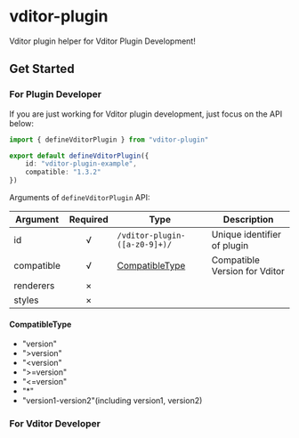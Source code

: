 # vditor-plugin

Vditor plugin helper for Vditor Plugin Development!

## Get Started

### For Plugin Developer

If you are just working for Vditor plugin development, just focus on the API below:

```ts
import { defineVditorPlugin } from "vditor-plugin"

export default defineVditorPlugin({
    id: "vditor-plugin-example",
    compatible: "1.3.2"
})
```

Arguments of `defineVditorPlugin` API:

| Argument   | Required | Type                              | Description                   |
| ---------- | :------: | --------------------------------- | ----------------------------- |
| id         |    √     | `/vditor-plugin-([a-z0-9]+)/`     | Unique identifier of plugin   |
| compatible |    √     | [CompatibleType](#CompatibleType) | Compatible Version for Vditor |
| renderers  |    ×     |                                   |                               |
| styles     |    ×     |                                   |                               |

#### CompatibleType

- "version"
- ">version"
- "\<version"
- ">=version"
- "<=version"
- "*"
- "version1-version2"(including version1, version2)

### For Vditor Developer
